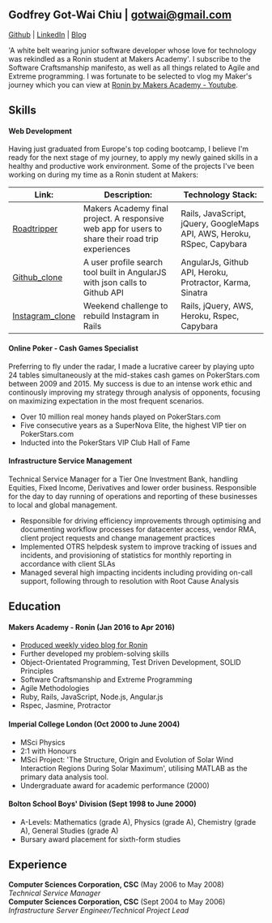 ## Godfrey Got-Wai Chiu | gotwai@gmail.com
[Github](https://github.com/ggwc82) | [LinkedIn](https://uk.linkedin.com/in/godfreychiu) | [Blog](http://ggwc82.github.io/)

'A white belt wearing junior software developer whose love for technology was rekindled as a Ronin student at Makers Academy'. I subscribe to the Software Craftsmanship manifesto, as well as all things related to Agile and Extreme programming. I was fortunate to be selected to vlog my Maker's journey which you can view at [Ronin by Makers Academy - Youtube](https://www.youtube.com/playlist?list=PLc4BYny7PXeQLLdl_meucEyKl8K9sI0SV).

## Skills

#### Web Development

Having just graduated from Europe's top coding bootcamp, I believe I'm ready for the next stage of my journey, to apply my newly gained skills in a healthy and productive work environment. Some of the projects I've been working on during my time as a Ronin student at Makers:

| Link: | Description: | Technology Stack: |
|---|---|---|
|[Roadtripper](https://github.com/ggwc82/road_tripper) | Makers Academy final project. A responsive web app for users to share their road trip experiences | Rails, JavaScript, jQuery, GoogleMaps API, AWS, Heroku, RSpec, Capybara |
|[Github_clone](https://github.com/ggwc82/github_clone) | A user profile search tool built in AngularJS with json calls to Github API | AngularJs, Github API, Heroku, Protractor, Karma, Sinatra |
|[Instagram_clone](https://github.com/ggwc82/instagram-challenge) | Weekend challenge to rebuild Instagram in Rails | Rails, jQuery, AWS, Heroku, Rspec, Capybara |

#### Online Poker - Cash Games Specialist

Preferring to fly under the radar, I made a lucrative career by playing upto 24 tables simultaneously at the mid-stakes cash games on PokerStars.com between 2009 and 2015. My success is due to an intense work ethic and continously improving my strategy through analysis of opponents, focusing on maximizing expectation in the most frequent scenarios.

- Over 10 million real money hands played on PokerStars.com
- Five consecutive years as a SuperNova Elite, the highest VIP tier on PokerStars.com
- Inducted into the PokerStars VIP Club Hall of Fame 

#### Infrastructure Service Management

Technical Service Manager for a Tier One Investment Bank, handling Equities, Fixed Income, Derivatives and lower order business. Responsible for the day to day running of operations and reporting of these businesses to local and global management.

- Responsible for driving efficiency improvements through optimising and documenting workflow processes for datacenter access, vendor RMA, client project requests and change management practices
- Implemented OTRS helpdesk system to improve tracking of issues and incidents, and provisioning of statistics for monthly reporting in accordance with client SLAs
- Managed several high impacting incidents including providing on-call support, following through to resolution with Root Cause Analysis

## Education

#### Makers Academy - Ronin (Jan 2016 to Apr 2016)

- [Produced weekly video blog for Ronin](https://www.youtube.com/user/makersacademy)
- Further developed my problem-solving skills
- Object-Orientated Programming, Test Driven Development, SOLID Principles
- Software Craftsmanship and Extreme Programming
- Agile Methodologies
- Ruby, Rails, JavaScript, Node.js, Angular.js
- Rspec, Jasmine, Protractor

#### Imperial College London (Oct 2000 to June 2004)

- MSci Physics
- 2:1 with Honours
- MSci Project: 'The Structure, Origin and Evolution of Solar Wind Interaction Regions During Solar Maximum', utilising MATLAB as the primary data analysis tool.
- Undergraduate award for academic performance (2000)

#### Bolton School Boys' Division (Sept 1998 to June 2000)

- A-Levels: Mathematics (grade A), Physics (grade A), Chemistry (grade A), General Studies (grade A)
- Bursary award placement for sixth-form studies

## Experience

**Computer Sciences Corporation, CSC** (May 2006 to May 2008)    
*Technical Service Manager*  
**Computer Sciences Corporation, CSC** (Sept 2004 to May 2006)   
*Infrastructure Server Engineer/Technical Project Lead*  
